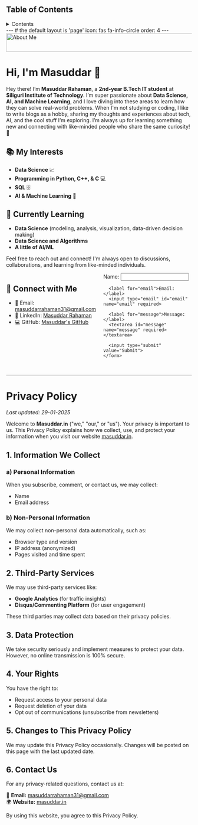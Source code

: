 
## Table of Contents

<details>

   <summary>Contents</summary>

1. [icon: fas fa-info-circle
order: 4](#icon-fas-fa-info-circle-order-4)
1. [📚 My Interests](#-my-interests)
1. [🌱 Currently Learning](#-currently-learning)
1. [1. Information We Collect](#1-information-we-collect)
   1. [a) Personal Information](#a-personal-information)
   1. [b) Non-Personal Information](#b-non-personal-information)
1. [2. Third-Party Services](#2-third-party-services)
1. [3. Data Protection](#3-data-protection)
1. [4. Your Rights](#4-your-rights)
1. [5. Changes to This Privacy Policy](#5-changes-to-this-privacy-policy)
1. [6. Contact Us](#6-contact-us)

</details>
---
# the default layout is 'page'
icon: fas fa-info-circle
order: 4
---
<img src="https://images.pexels.com/photos/30458375/pexels-photo-30458375.jpeg?auto=compress&cs=tinysrgb&w=1260&h=750&dpr=1" alt="About Me" width="600" height="50"> 

# Hi, I'm Masuddar 👋
<!-- [Visit my portfolio website](https://masuddar.netlify.app) -->

Hey there! I’m **Masuddar Rahaman**, a **2nd-year B.Tech IT student** at **Siliguri Institute of Technology**. I’m super passionate about **Data Science, AI, and Machine Learning**, and I love diving into these areas to learn how they can solve real-world problems. When I'm not studying or coding, I like to write blogs as a hobby, sharing my thoughts and experiences about tech, AI, and the cool stuff I’m exploring. I’m always up for learning something new and connecting with like-minded people who share the same curiosity! 🚀


## 📚 My Interests  
- **Data Science** 📈  
- **Programming in Python, C++, & C** 💻  
- **SQL** 🗄️  
- **AI & Machine Learning** 🧠

## 🌱 Currently Learning  
- **Data Science** (modeling, analysis, visualization, data-driven decision making)  
- **Data Science and Algorithms**  
- **A little of AI/ML**  

Feel free to reach out and connect! I'm always open to discussions, collaborations, and learning from like-minded individuals.  

<div style="display: flex; flex-wrap: wrap; gap: 20px;">
  <div style="flex: 1;">
    <h2>📩 Connect with Me</h2>
    <ul>
      <li>📧 Email: <a href="mailto:masuddarrahaman31@gmail.com">masuddarrahaman31@gmail.com</a></li>
      <li>🔗 LinkedIn: <a href="https://www.linkedin.com/in/masuddar-rahaman-b5044b283/">Masuddar Rahaman</a></li>
      <li>💻 GitHub: <a href="https://github.com/Masuddar">Masuddar's GitHub</a></li>
    </ul>
  </div>

  <div style="flex: 1;">
    <form action="https://yourformsubmissionurl.com" method="POST">
      <label for="name">Name:</label>
      <input type="text" id="name" name="name" required>
    
      <label for="email">Email:</label>
      <input type="email" id="email" name="email" required>
      
      <label for="message">Message:</label>
      <textarea id="message" name="message" required></textarea>
      
      <input type="submit" value="Submit">
    </form>
  </div>
</div>

<style>
  .contact-form {
    width: 100%;
    padding: 15px;
    border: 1px solid #3E5F8A; /* Darker soft blue */
    border-radius: 5px;
    background: none;
    color: #4B0082; /* Darker indigo */
  }

  .contact-form input, .contact-form textarea {
    width: 100%;
    padding: 10px;
    margin: 5px 0;
    border: 1px solid #3E5F8A; /* Darker soft blue */
    border-radius: 3px;
    font-size: 14px;
    background: none;
    color: #4B0082; /* Darker indigo */
  }

  .contact-form input[type="submit"] {
    border: 1px solid #3E5F8A; /* Darker soft blue */
    background: none;
    color: green;
    padding: 5px 10px;
    font-size: 12px;
    font-weight: bold;
    border-radius: 5px;
    cursor: pointer;
  }

  .contact-form input[type="submit"]:hover {
    background: none;
    text-decoration: underline;
  }

  @media (prefers-color-scheme: dark) {
    .contact-form {
      border-color: #87AFC7; /* Softer blue in dark mode */
      color:rgb(189, 56, 189); /* Light violet in dark mode */
    }

    .contact-form input, .contact-form textarea {
      border-color: #87AFC7;
      color:rgb(189, 56, 189);
    }
  }

  @media (max-width: 768px) {
    div {
      flex-direction: column;
    }
  }
</style>

<script>
  document.addEventListener("DOMContentLoaded", function() {
    document.querySelector("form").classList.add("contact-form");
  });
</script>



  


<!-- > Add Markdown syntax content to file `_tabs/about.md`{: .filepath } and it will show up on this page.
{: .prompt-tip } -->
<br>

_____
# Privacy Policy

_Last updated: 29-01-2025_


Welcome to **Masuddar.in** ("we," "our," or "us"). Your privacy is important to us. This Privacy Policy explains how we collect, use, and protect your information when you visit our website [masuddar.in](https://masuddar.in).

## 1. Information We Collect

### a) Personal Information
When you subscribe, comment, or contact us, we may collect:
- Name
- Email address

### b) Non-Personal Information
We may collect non-personal data automatically, such as:
- Browser type and version
- IP address (anonymized)
- Pages visited and time spent

<!-- ## 2. How We Use Your Information

We use the collected data for:
- Improving website performance and content
- Responding to your queries or comments
- Sending newsletters (if subscribed)
- Analyzing site traffic using tools like Google Analytics -->

## 2. Third-Party Services

We may use third-party services like:
- **Google Analytics** (for traffic insights)
- **Disqus/Commenting Platform** (for user engagement)

These third parties may collect data based on their privacy policies.

## 3. Data Protection

We take security seriously and implement measures to protect your data. However, no online transmission is 100% secure.

## 4. Your Rights

You have the right to:
- Request access to your personal data
- Request deletion of your data
- Opt out of communications (unsubscribe from newsletters)

## 5. Changes to This Privacy Policy

We may update this Privacy Policy occasionally. Changes will be posted on this page with the last updated date.

## 6. Contact Us

For any privacy-related questions, contact us at:

📧 **Email:** [masuddarrahaman31@gmail.com](mailto:masuddarrahaman31@gmail.com)  
🌍 **Website:** [masuddar.in](https://masuddar.in)  

By using this website, you agree to this Privacy Policy.


